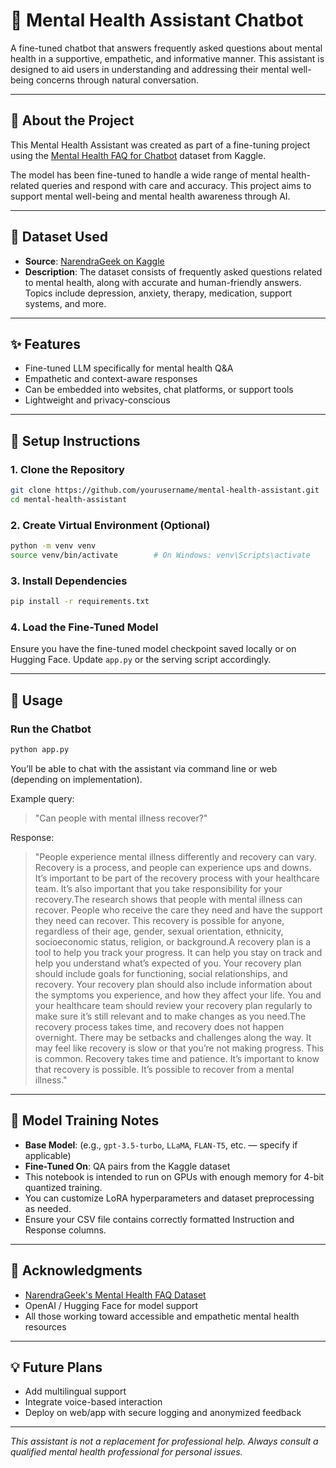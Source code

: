 
# 🧠 Mental Health Assistant Chatbot

A fine-tuned chatbot that answers frequently asked questions about mental health in a supportive, empathetic, and informative manner. This assistant is designed to aid users in understanding and addressing their mental well-being concerns through natural conversation.

---

## 📌 About the Project

This Mental Health Assistant was created as part of a fine-tuning project using the [Mental Health FAQ for Chatbot](https://www.kaggle.com/datasets/narendrageek/mental-health-faq-for-chatbot) dataset from Kaggle.

The model has been fine-tuned to handle a wide range of mental health-related queries and respond with care and accuracy. This project aims to support mental well-being and mental health awareness through AI.

---

## 📂 Dataset Used

- **Source**: [NarendraGeek on Kaggle](https://www.kaggle.com/datasets/narendrageek/mental-health-faq-for-chatbot)  
- **Description**: The dataset consists of  frequently asked questions related to mental health, along with accurate and human-friendly answers. Topics include depression, anxiety, therapy, medication, support systems, and more.

---

## ✨ Features

- Fine-tuned LLM specifically for mental health Q&A
- Empathetic and context-aware responses
- Can be embedded into websites, chat platforms, or support tools
- Lightweight and privacy-conscious

---

## 🚀 Setup Instructions

### 1. Clone the Repository
```bash
git clone https://github.com/yourusername/mental-health-assistant.git
cd mental-health-assistant
````

### 2. Create Virtual Environment (Optional)

```bash
python -m venv venv
source venv/bin/activate        # On Windows: venv\Scripts\activate
```

### 3. Install Dependencies

```bash
pip install -r requirements.txt
```

### 4. Load the Fine-Tuned Model

Ensure you have the fine-tuned model checkpoint saved locally or on Hugging Face. Update `app.py` or the serving script accordingly.

---

## 💬 Usage

### Run the Chatbot

```bash
python app.py
```

You’ll be able to chat with the assistant via command line or web (depending on implementation).

Example query:

> "Can people with mental illness recover?"

Response:

> "People experience mental illness differently and recovery can vary. Recovery is a process, and people can experience ups and downs. It’s important to be part of the recovery process with your healthcare team. It’s also important that you take responsibility for your recovery.The research shows that people with mental illness can recover. People who receive the care they need and have the support they need can recover. This recovery is possible for anyone, regardless of their age, gender, sexual orientation, ethnicity, socioeconomic status, religion, or background.A recovery plan is a tool to help you track your progress. It can help you stay on track and help you understand what’s expected of you. Your recovery plan should include goals for functioning, social relationships, and recovery. Your recovery plan should also include information about the symptoms you experience, and how they affect your life. You and your healthcare team should review your recovery plan regularly to make sure it’s still relevant and to make changes as you need.The recovery process takes time, and recovery does not happen overnight. There may be setbacks and challenges along the way. It may feel like recovery is slow or that you’re not making progress. This is common. Recovery takes time and patience.
It’s important to know that recovery is possible. It’s possible to recover from a mental illness."

---

## 🧠 Model Training Notes

* **Base Model**: (e.g., `gpt-3.5-turbo`, `LLaMA`, `FLAN-T5`, etc. — specify if applicable)
* **Fine-Tuned On**: QA pairs from the Kaggle dataset
* This notebook is intended to run on GPUs with enough memory for 4-bit quantized training.
* You can customize LoRA hyperparameters and dataset preprocessing as needed.
* Ensure your CSV file contains correctly formatted Instruction and Response columns.
---

## 🙏 Acknowledgments

* [NarendraGeek's Mental Health FAQ Dataset](https://www.kaggle.com/datasets/narendrageek/mental-health-faq-for-chatbot)
* OpenAI / Hugging Face for model support
* All those working toward accessible and empathetic mental health resources

---

## 💡 Future Plans

* Add multilingual support
* Integrate voice-based interaction
* Deploy on web/app with secure logging and anonymized feedback

---

*This assistant is not a replacement for professional help. Always consult a qualified mental health professional for personal issues.*


